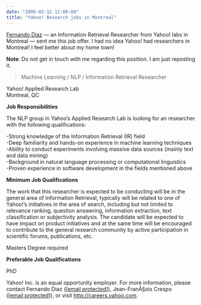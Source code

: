 ```yaml
---
date: "2008-02-12 12:00:00"
title: "Yahoo! Research jobs in Montreal"
---
```




[Fernando Diaz](http://dblp.uni-trier.de/pers/hd/d/Diaz:Fernando.html) &mdash; an Information Retrieval Researcher from Yahoo! labs in Montreal &mdash; sent me this job offer. I had no idea Yahoo! had researchers in Montreal! I feel better about my home town!

__Note__: Do not get in touch with me regarding this position. I am just reposting it.

> Machine Learning / NLP / Information Retrieval Researcher

Yahoo! Applied Research Lab<br/>
Montreal, QC

__Job Responsibilities__

The NLP group in Yahoo&rsquo;s Applied Research Lab is looking for an researcher with the following qualifications:

-Strong knowledge of the Information Retrieval (IR) field<br/>
-Deep familiarity and hands-on experience in machine learning techniques<br/>
-Ability to conduct experiments involving massive data sources (mainly text and data mining)<br/>
-Background in natural language processing or computational linguistics<br/>
-Proven experience in software development in the fields mentioned above

__Minimum Job Qualifications__

The work that this researcher is expected to be conducting will be in the general area of Information Retrieval, typically will be related to one of Yahoo!&rsquo;s initiatives in the area of search, including but not limited to relevance ranking, question answering, information extraction, text classification or subjectivity analysis. The candidate will be expected to have impact on product initiatives and at the same time will be encouraged to contribute to the general research community by active participation in scientific forums, publications, etc.

Masters Degree required

__Preferable Job Qualifications__

PhD

Yahoo! Inc. is an equal opportunity employer. For more information, please contact Fernando Diaz (<a href="/cdn-cgi/l/email-protection" class="__cf_email__" data-cfemail="56323f372c30162f373e39397b3f38357835393b">[email&#160;protected]</a>), Jean-FranÃ§ois Crespo (<a href="/cdn-cgi/l/email-protection" class="__cf_email__" data-cfemail="93f9f5f0e1f6e0e3fcd3eaf2fbfcfcbefafdf0bdf0fcfe">[email&#160;protected]</a>), or visit http://careers.yahoo.com.


